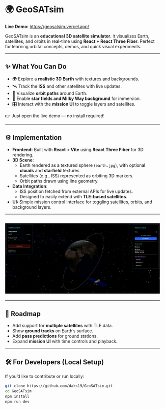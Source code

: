 # 🌍 GeoSATsim

**Live Demo:** https://geosatsim.vercel.app/

GeoSATsim is an **educational 3D satellite simulator**. It visualizes Earth, satellites, and orbits in real-time using **React + React Three Fiber**. Perfect for learning orbital concepts, demos, and quick visual experiments.

---

## ✨ What You Can Do

- 🌍 Explore a **realistic 3D Earth** with textures and backgrounds.  
- 🛰️ Track the **ISS** and other satellites with live updates.  
- 🔭 Visualize **orbit paths** around Earth.  
- 🌌 Enable **star fields and Milky Way background** for immersion.  
- 🎛️ Interact with the **mission UI** to toggle layers and satellites.  

👉 Just open the live demo — no install required!

---

## ⚙️ Implementation

- **Frontend:** Built with **React + Vite** using **React Three Fiber** for 3D rendering.  
- **3D Scene:**  
  - Earth rendered as a textured sphere (`earth.jpg`), with optional **clouds** and **starfield** textures.  
  - Satellites (e.g., ISS) represented as orbiting 3D markers.  
  - Orbit paths drawn using line geometry.  
- **Data Integration:**  
  - ISS position fetched from external APIs for live updates.  
  - Designed to easily extend with **TLE-based satellites**.  
- **UI:** Simple mission control interface for toggling satellites, orbits, and background layers.  

---

##  ![alt text](<Screenshot 2025-08-30 142003.png>)


---

## 🔮 Roadmap

- Add support for **multiple satellites** with TLE data.  
- Show **ground tracks** on Earth’s surface.  
- Add **pass predictions** for ground stations.  
- Expand **mission UI** with time controls and playback.  

---

## 🛠️ For Developers (Local Setup)

If you’d like to contribute or run locally:

```bash
git clone https://github.com/daks19/GeoSATsim.git
cd GeoSATsim
npm install
npm run dev
